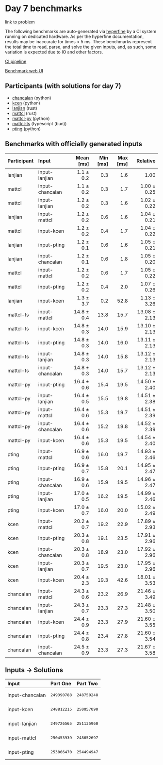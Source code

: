 # Day 7 benchmarks

[link to problem](https://adventofcode.com/2023/day/7)

The following benchmarks are auto-generated via
[hyperfine](https://github.com/sharkdp/hyperfine) by a CI system running on
dedicated hardware. As per the hyperfine documentation, results may be
inaccurate for times < 5 ms. These benchmarks represent the total time to read,
parse, and solve the given inputs, and, as such, some variation is expected due
to IO and other factors.

[CI pipeline](http://ci.papercode.net:8080/teams/main/pipelines/aoc2023)

[Benchmark web UI](https://aoc.ancalagon.black)


## Participants (with solutions for day 7)

- [chancalan](https://github.com/chancalan/aoc2023) (python)
- [kcen](https://github.com/kcen/aoc2023) (python)
- [lanjian](https://github.com/lanjian/aoc-2023) (rust)
- [mattcl](https://github.com/mattcl/aoc2023) (rust)
- [mattcl-py](https://github.com/mattcl/aoc2023-py) (python)
- [mattcl-ts](https://github.com/mattcl/aoc2023-js) (typescript (bun))
- [pting](https://github.com/pting/aoc2023) (python)


## Benchmarks with officially generated inputs

| Participant | Input | Mean [ms] | Min [ms] | Max [ms] | Relative |
|:---|:---|---:|---:|---:|---:|
| lanjian | input-lanjian | 1.1 ± 0.2 | 0.3 | 1.6 | 1.00 |
| mattcl | input-chancalan | 1.1 ± 0.2 | 0.3 | 1.7 | 1.00 ± 0.25 |
| mattcl | input-lanjian | 1.2 ± 0.2 | 0.3 | 1.6 | 1.02 ± 0.22 |
| lanjian | input-mattcl | 1.2 ± 0.2 | 0.6 | 1.6 | 1.04 ± 0.21 |
| mattcl | input-kcen | 1.2 ± 0.2 | 0.4 | 1.7 | 1.04 ± 0.22 |
| lanjian | input-pting | 1.2 ± 0.1 | 0.6 | 1.6 | 1.05 ± 0.21 |
| lanjian | input-chancalan | 1.2 ± 0.1 | 0.6 | 1.8 | 1.05 ± 0.20 |
| mattcl | input-mattcl | 1.2 ± 0.2 | 0.6 | 1.7 | 1.05 ± 0.22 |
| mattcl | input-pting | 1.2 ± 0.2 | 0.4 | 2.0 | 1.07 ± 0.26 |
| lanjian | input-kcen | 1.3 ± 3.7 | 0.2 | 52.8 | 1.13 ± 3.26 |
| mattcl-ts | input-mattcl | 14.8 ± 0.4 | 13.8 | 15.7 | 13.08 ± 2.13 |
| mattcl-ts | input-kcen | 14.8 ± 0.3 | 14.0 | 15.9 | 13.10 ± 2.13 |
| mattcl-ts | input-pting | 14.8 ± 0.3 | 14.0 | 16.0 | 13.11 ± 2.13 |
| mattcl-ts | input-lanjian | 14.8 ± 0.3 | 14.0 | 15.8 | 13.12 ± 2.13 |
| mattcl-ts | input-chancalan | 14.8 ± 0.3 | 14.0 | 15.7 | 13.12 ± 2.13 |
| mattcl-py | input-pting | 16.4 ± 0.6 | 15.4 | 19.5 | 14.50 ± 2.40 |
| mattcl-py | input-lanjian | 16.4 ± 0.5 | 15.5 | 19.8 | 14.51 ± 2.38 |
| mattcl-py | input-mattcl | 16.4 ± 0.6 | 15.3 | 19.7 | 14.51 ± 2.39 |
| mattcl-py | input-chancalan | 16.4 ± 0.6 | 15.2 | 19.8 | 14.52 ± 2.39 |
| mattcl-py | input-kcen | 16.4 ± 0.6 | 15.3 | 19.5 | 14.54 ± 2.40 |
| pting | input-mattcl | 16.9 ± 0.6 | 16.0 | 19.7 | 14.93 ± 2.46 |
| pting | input-pting | 16.9 ± 0.7 | 15.8 | 20.1 | 14.95 ± 2.47 |
| pting | input-chancalan | 16.9 ± 0.6 | 15.9 | 19.5 | 14.96 ± 2.47 |
| pting | input-lanjian | 17.0 ± 0.5 | 16.2 | 19.5 | 14.99 ± 2.46 |
| pting | input-kcen | 17.0 ± 0.7 | 16.0 | 20.0 | 15.02 ± 2.49 |
| kcen | input-mattcl | 20.2 ± 0.7 | 19.2 | 22.9 | 17.89 ± 2.93 |
| kcen | input-pting | 20.3 ± 0.8 | 19.1 | 23.5 | 17.91 ± 2.96 |
| kcen | input-chancalan | 20.3 ± 0.8 | 18.9 | 23.0 | 17.92 ± 2.96 |
| kcen | input-lanjian | 20.3 ± 0.7 | 19.5 | 23.0 | 17.95 ± 2.96 |
| kcen | input-kcen | 20.4 ± 2.3 | 19.3 | 42.6 | 18.01 ± 3.53 |
| chancalan | input-mattcl | 24.3 ± 0.6 | 23.2 | 26.9 | 21.46 ± 3.49 |
| chancalan | input-lanjian | 24.3 ± 0.7 | 23.3 | 27.3 | 21.48 ± 3.50 |
| chancalan | input-kcen | 24.4 ± 0.9 | 23.3 | 27.9 | 21.60 ± 3.55 |
| chancalan | input-pting | 24.4 ± 0.8 | 23.4 | 27.8 | 21.60 ± 3.54 |
| chancalan | input-chancalan | 24.5 ± 0.9 | 23.3 | 27.3 | 21.67 ± 3.58 |


## Inputs -> Solutions

| Input | Part One | Part Two |
|:---|:---|:---|
|input-chancalan|<pre>249390788</pre>|<pre>248750248</pre>|
|input-kcen|<pre>248812215</pre>|<pre>250057090</pre>|
|input-lanjian|<pre>249726565</pre>|<pre>251135960</pre>|
|input-mattcl|<pre>250453939</pre>|<pre>248652697</pre>|
|input-pting|<pre>253866470</pre>|<pre>254494947</pre>|
